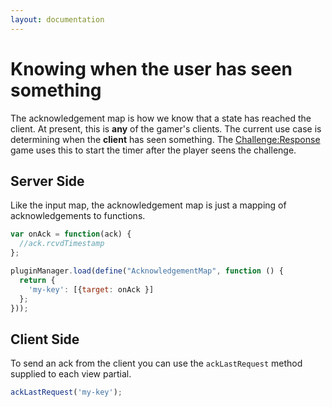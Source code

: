 ```yaml
---
layout: documentation
---
```

# Knowing when the user has seen something
The acknowledgement map is how we know that a state has reached the client. At present, this is **any** of the gamer's clients. The current use case is determining when the **client** has seen something. The [Challenge:Response](/todo) game uses this to start the timer after the player seens the challenge.

## Server Side
Like the input map, the acknowledgement map is just a mapping of acknowledgements to functions.

~~~javascript
var onAck = function(ack) {
  //ack.rcvdTimestamp
};

pluginManager.load(define("AcknowledgementMap", function () {
  return {
    'my-key': [{target: onAck }]
  };
}));
~~~

## Client Side
To send an ack from the client you can use the `ackLastRequest` method supplied to each view partial.

~~~javascript
ackLastRequest('my-key');
~~~
